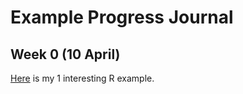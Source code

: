# Example Progress Journal

## Week 0 (10 April)

[Here](files/interesting_example.html) is my 1 interesting R example.